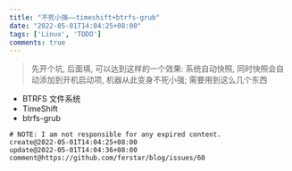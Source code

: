 ```yaml
---
title: "不死小强——timeshift+btrfs-grub"
date: "2022-05-01T14:04:25+08:00"
tags: ['Linux', 'TODO']
comments: true
---
```


> 先开个坑, 后面填, 可以达到这样的一个效果: 系统自动快照, 同时快照会自动添加到开机启动项, 机器从此变身不死小强; 需要用到这么几个东西

- BTRFS 文件系统
- TimeShift
- btrfs-grub



```
# NOTE: I am not responsible for any expired content.
create@2022-05-01T14:04:25+08:00
update@2022-05-01T14:04:36+08:00
comment@https://github.com/ferstar/blog/issues/60
```
